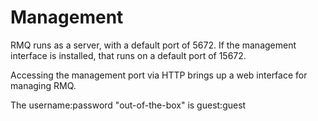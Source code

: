 # Management #

RMQ runs as a server, with a default port of 5672. If the management interface is installed, that runs on a default port of 15672.

Accessing the management port via HTTP brings up a web interface for managing RMQ.

The username:password "out-of-the-box" is guest:guest

